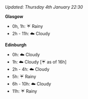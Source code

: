 *Updated: Thursday 4th January 22:30*

**Glasgow**

* 0h, 1h: :umbrella: Rainy
* 2h - 11h: :cloud: Cloudy

**Edinburgh**

* 0h: :cloud: Cloudy
* 1h: :cloud: Cloudy [:umbrella: as of 16h]
* 2h - 4h: :cloud: Cloudy
* 5h: :umbrella: Rainy
* 6h - 10h: :cloud: Cloudy
* 11h: :umbrella: Rainy
